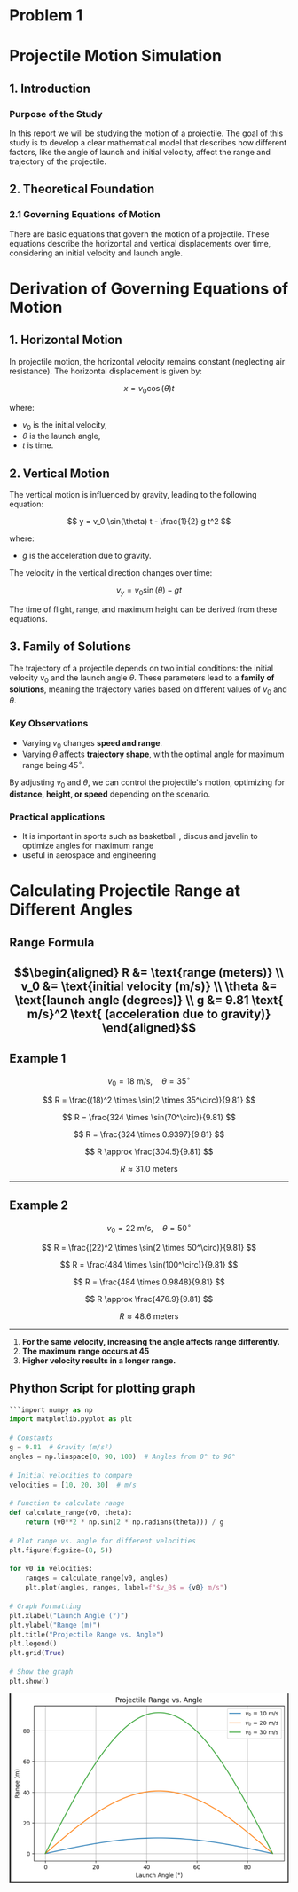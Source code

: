 # Problem 1
# Projectile Motion Simulation

## 1. Introduction

### Purpose of the Study
In this report we will be studying the motion of a projectile. The goal of this study is to develop a clear mathematical model that describes how different factors, like the angle of launch and initial velocity, affect the range and trajectory of the projectile.

## 2. Theoretical Foundation

### 2.1 Governing Equations of Motion

There are basic equations that govern the motion of a projectile. These equations describe the horizontal and vertical displacements over time, considering an initial velocity and launch angle.

# Derivation of Governing Equations of Motion

## 1. Horizontal Motion
In projectile motion, the horizontal velocity remains constant (neglecting air resistance). The horizontal displacement is given by:

$$ 
x = v_0 \cos(\theta) t 
$$

where:
- $v_0$ is the initial velocity,
- $\theta$ is the launch angle,
- $t$ is time.

## 2. Vertical Motion
The vertical motion is influenced by gravity, leading to the following equation:

$$ 
y = v_0 \sin(\theta) t - \frac{1}{2} g t^2 
$$

where:
- $g$ is the acceleration due to gravity.

The velocity in the vertical direction changes over time:

$$ 
v_y = v_0 \sin(\theta) - g t 
$$

The time of flight, range, and maximum height can be derived from these equations.

## 3. Family of Solutions
The trajectory of a projectile depends on two initial conditions: the initial velocity $v_0$ and the launch angle $\theta$. These parameters lead to a **family of solutions**, meaning the trajectory varies based on different values of $v_0$ and $\theta$.

### **Key Observations**
- Varying $v_0$ changes **speed and range**.
- Varying $\theta$ affects **trajectory shape**, with the optimal angle for maximum range being $45^\circ$.

By adjusting $v_0$ and $\theta$, we can control the projectile's motion, optimizing for **distance, height, or speed** depending on the scenario.

### Practical applications
  - It is important in sports such as basketball , discus and javelin to optimize angles for maximum range
  - useful in aerospace and engineering

# Calculating Projectile Range at Different Angles

## **Range Formula**
$$\begin{aligned}
R &= \text{range (meters)} \\
v_0 &= \text{initial velocity (m/s)} \\
\theta &= \text{launch angle (degrees)} \\
g &= 9.81 \text{ m/s}^2 \text{ (acceleration due to gravity)}
\end{aligned}$$
---

## **Example 1**  

$$ v_0 = 18 \text{ m/s}, \quad \theta = 35^\circ $$  

$$
R = \frac{(18)^2 \times \sin(2 \times 35^\circ)}{9.81}
$$

$$
R = \frac{324 \times \sin(70^\circ)}{9.81}
$$

$$
R = \frac{324 \times 0.9397}{9.81}
$$

$$
R \approx \frac{304.5}{9.81}
$$

$$
R \approx 31.0 \text{ meters}
$$

---

## **Example 2**  

$$ v_0 = 22 \text{ m/s}, \quad \theta = 50^\circ $$  

$$
R = \frac{(22)^2 \times \sin(2 \times 50^\circ)}{9.81}
$$

$$
R = \frac{484 \times \sin(100^\circ)}{9.81}
$$

$$
R = \frac{484 \times 0.9848}{9.81}
$$

$$
R \approx \frac{476.9}{9.81}
$$

$$
R \approx 48.6 \text{ meters}
$$

---

1. **For the same velocity, increasing the angle affects range differently.**  
2. **The maximum range occurs at 45**  
3. **Higher velocity results in a longer range.**  

## Phython Script for plotting graph
```python
```import numpy as np
import matplotlib.pyplot as plt

# Constants
g = 9.81  # Gravity (m/s²)
angles = np.linspace(0, 90, 100)  # Angles from 0° to 90°

# Initial velocities to compare
velocities = [10, 20, 30]  # m/s

# Function to calculate range
def calculate_range(v0, theta):
    return (v0**2 * np.sin(2 * np.radians(theta))) / g

# Plot range vs. angle for different velocities
plt.figure(figsize=(8, 5))

for v0 in velocities:
    ranges = calculate_range(v0, angles)
    plt.plot(angles, ranges, label=f"$v_0$ = {v0} m/s")

# Graph Formatting
plt.xlabel("Launch Angle (°)")
plt.ylabel("Range (m)")
plt.title("Projectile Range vs. Angle")
plt.legend()
plt.grid(True)

# Show the graph
plt.show()
```

![alt text](image.png)




